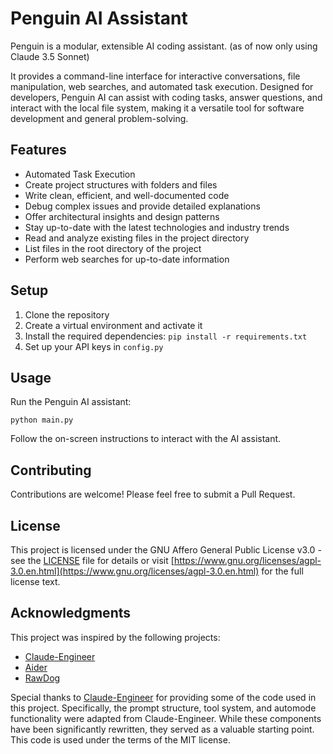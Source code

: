 # Penguin AI Assistant

Penguin is a modular, extensible AI coding assistant. (as of now only using Claude 3.5 Sonnet)

It provides a command-line interface for interactive conversations, file manipulation, web searches, and automated task execution. Designed for developers, Penguin AI can assist with coding tasks, answer questions, and interact with the local file system, making it a versatile tool for software development and general problem-solving.


## Features


- Automated Task Execution
- Create project structures with folders and files
- Write clean, efficient, and well-documented code
- Debug complex issues and provide detailed explanations
- Offer architectural insights and design patterns
- Stay up-to-date with the latest technologies and industry trends
- Read and analyze existing files in the project directory
- List files in the root directory of the project
- Perform web searches for up-to-date information

## Setup

1. Clone the repository
2. Create a virtual environment and activate it
3. Install the required dependencies: `pip install -r requirements.txt`
4. Set up your API keys in `config.py`

## Usage

Run the Penguin AI assistant:

```
python main.py
```

Follow the on-screen instructions to interact with the AI assistant.

## Contributing

Contributions are welcome! Please feel free to submit a Pull Request.

## License

This project is licensed under the GNU Affero General Public License v3.0 - see the [LICENSE](LICENSE) file for details or visit [https://www.gnu.org/licenses/agpl-3.0.en.html](https://www.gnu.org/licenses/agpl-3.0.en.html) for the full license text.

## Acknowledgments

This project was inspired by the following projects:
- [Claude-Engineer](https://github.com/Doriandarko/claude-engineer)
- [Aider](https://github.com/paul-gauthier/aider)
- [RawDog](https://github.com/AbanteAI/rawdog)

Special thanks to [Claude-Engineer](https://github.com/Doriandarko/claude-engineer) for providing some of the code used in this project. Specifically, the prompt structure, tool system, and automode functionality were adapted from Claude-Engineer. While these components have been significantly rewritten, they served as a valuable starting point. This code is used under the terms of the MIT license.
